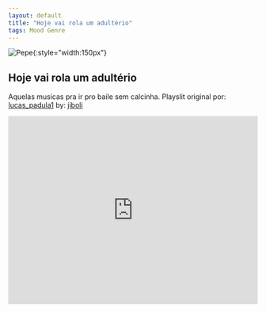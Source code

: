 ```yaml
---
layout: default
title: "Hoje vai rola um adultério"
tags: Mood Genre
---
```

![Pepe](/assets/img/funk-rabeta.png){:style="width:150px"}
## Hoje vai rola um adultério
Aquelas musicas pra ir pro baile sem calcinha. Playslit original por: [lucas_padula1](https://open.spotify.com/user/lucas_padula1)
by: [jiboli](https://open.spotify.com/user/12144536312)


<iframe src="https://open.spotify.com/embed/playlist/3Umcel6bkPwNPzOtE1nola" width="100%" height="380" frameborder="0" allowtransparency="true" allow="encrypted-media"></iframe>
